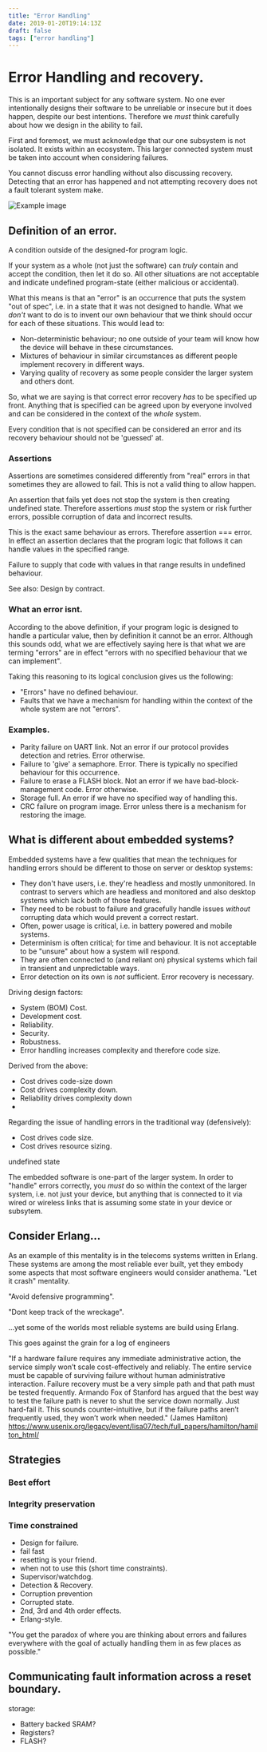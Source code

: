 ```yaml
---
title: "Error Handling"
date: 2019-01-20T19:14:13Z
draft: false
tags: ["error handling"]
---
```




Error Handling and recovery.
============================
This is an important subject for any software system. No one ever intentionally designs their software to be unreliable or insecure but it does happen, despite our best intentions. Therefore we *must* think carefully about how we design in the ability to fail.

First and foremost, we must acknowledge that our one subsystem is not isolated. It exists within an ecosystem. This larger connected system must be taken into account when considering failures.

You cannot discuss error handling without also discussing recovery. Detecting that an error has happened and not attempting recovery does not a fault tolerant system make.

![Example image](/posts/ErrorHandling.svg)

## Definition of an error.
A condition outside of the designed-for program logic.

If your system as a whole (not just the software) can *truly* contain and accept the condition, then let it do so. All other situations are not acceptable and indicate undefined program-state (either malicious or accidental).

What this means is that an "error" is an occurrence that puts the system "out of spec", i.e. in a state that it was not designed to handle. What we *don't* want to do is to invent our own behaviour that we think should occur for each of these situations. This would lead to:
- Non-deterministic behaviour; no one outside of your team will know how the device will behave in these circumstances.
- Mixtures of behaviour in similar circumstances as different people implement recovery in different ways.
- Varying quality of recovery as some people consider the larger system and others dont.

So, what we are saying is that correct error recovery *has* to be specified up front. Anything that is specified can be agreed upon by everyone involved and can be considered in the context of the *whole* system.

Every condition that is not specified can be considered an error and its recovery behaviour should not be 'guessed' at.


### Assertions
Assertions are sometimes considered differently from "real" errors in that sometimes they are allowed to fail. This is not a valid thing to allow happen.

An assertion that fails yet does not stop the system is then creating undefined state. Therefore assertions *must* stop the system or risk further errors, possible corruption of data and incorrect results.

This is the exact same behaviour as errors. Therefore assertion === error. In effect an assertion declares that the program logic that follows it can handle values in the specified range.

Failure to supply that code with values in that range results in undefined behaviour.

See also: Design by contract.

### What an error isnt.
According to the above definition, if your program logic is designed to handle a particular value, then by definition it cannot be an error.
Although this sounds odd, what we are effectively saying here is that what we are terming "errors" are in effect "errors with no specified behaviour that we can implement".

Taking this reasoning to its logical conclusion gives us the following:
- "Errors" have no defined behaviour.
- Faults that we have a mechanism for handling within the context of the whole system are not "errors".

### Examples.
- Parity failure on UART link. Not an error if our protocol provides detection and retries. Error otherwise.
- Failure to 'give' a semaphore. Error. There is typically no specified behaviour for this occurrence.
- Failure to erase a FLASH block. Not an error if we have bad-block-management code. Error otherwise.
- Storage full. An error if we have no specified way of handling this.
- CRC failure on program image. Error unless there is a mechanism for restoring the image.

## What is different about embedded systems?
Embedded systems have a few qualities that mean the techniques for handling errors should be different to those on server or desktop systems:
- They don't have users, i.e. they're headless and mostly unmonitored. In contrast to servers which are headless and monitored and also desktop systems which lack both of those features.
- They need to be robust to failure and gracefully handle issues *without* corrupting data which would prevent a correct restart.
- Often, power usage is critical, i.e. in battery powered and mobile systems.
- Determinism is often critical; for time and behaviour. It is not acceptable to be "unsure" about how a system will respond.
- They are often connected to (and reliant on) physical systems which fail in transient and unpredictable ways.
- Error detection on its own is *not* sufficient. Error recovery is necessary.

Driving design factors:
- System (BOM) Cost.
- Development cost.
- Reliability.
- Security.
- Robustness.
- Error handling increases complexity and therefore code size.

Derived from the above:
- Cost drives code-size down
- Cost drives complexity down.
- Reliability drives complexity down
-

Regarding the issue of handling errors in the traditional way (defensively):


- Cost drives code size.
- Cost drives resource sizing.


undefined state

The embedded software is one-part of the larger system. In order to "handle" errors correctly, you *must* do so within the context of the larger system, i.e. not just your device, but anything that is connected to it via wired or wireless links that is assuming some state in your device or subsytem.

## Consider Erlang...
As an example of this mentality is in the telecoms systems written in Erlang. These systems are among the most reliable ever built, yet they embody some aspects that most software engineers would consider anathema.
"Let it crash" mentality.

"Avoid defensive programming".

"Dont keep track of the wreckage".

...yet some of the worlds most reliable systems are build using Erlang.

This goes against the grain for a log of engineers

"If a hardware failure requires any immediate administrative action, the service simply won’t scale cost-effectively and reliably. The entire service must be capable of surviving failure without human administrative interaction. Failure recovery must be a very simple path and that path must be tested frequently. Armando Fox of Stanford has argued that the best way to test the failure path is never to shut the service down normally. Just hard-fail it. This sounds counter-intuitive, but if the failure paths aren’t frequently used, they won’t work when needed."
(James Hamilton) https://www.usenix.org/legacy/event/lisa07/tech/full_papers/hamilton/hamilton_html/

## Strategies

### Best effort

### Integrity preservation


### Time constrained
- Design for failure.
- fail fast
- resetting is your friend.
- when not to use this (short time constraints).
- Supervisor/watchdog.
- Detection & Recovery.
- Corruption prevention
- Corrupted state.
- 2nd, 3rd and 4th order effects.
- Erlang-style.


"You get the paradox of where you are thinking about errors and failures everywhere with the goal of actually handling them in as few places as possible."


## Communicating fault information across a reset boundary.
storage:
- Battery backed SRAM?
- Registers?
- FLASH?
